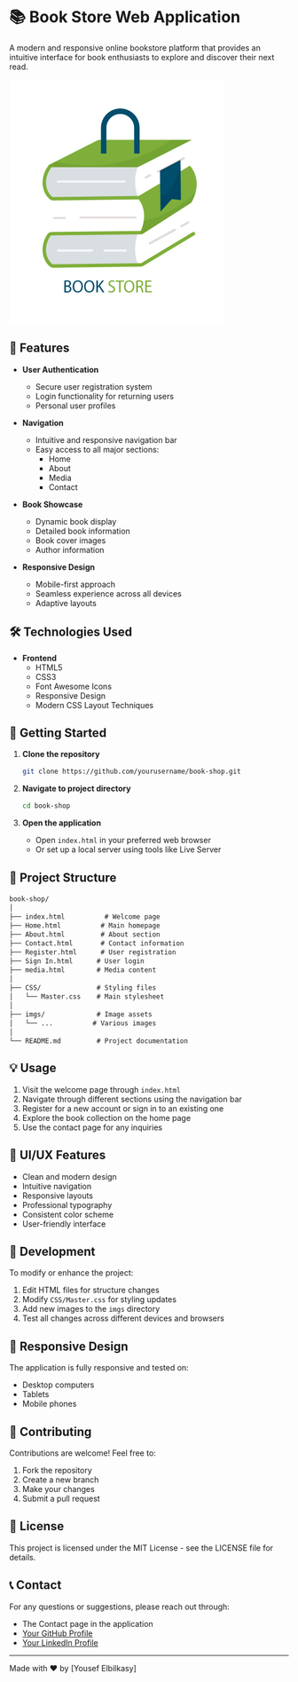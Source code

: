 # 📚 Book Store Web Application

A modern and responsive online bookstore platform that provides an intuitive interface for book enthusiasts to explore and discover their next read.

![Book Store](imgs/logo%20copy.png)

## 🌟 Features

- **User Authentication**
  - Secure user registration system
  - Login functionality for returning users
  - Personal user profiles

- **Navigation**
  - Intuitive and responsive navigation bar
  - Easy access to all major sections:
    - Home
    - About
    - Media
    - Contact

- **Book Showcase**
  - Dynamic book display
  - Detailed book information
  - Book cover images
  - Author information

- **Responsive Design**
  - Mobile-first approach
  - Seamless experience across all devices
  - Adaptive layouts

## 🛠️ Technologies Used

- **Frontend**
  - HTML5
  - CSS3
  - Font Awesome Icons
  - Responsive Design
  - Modern CSS Layout Techniques

## 🚀 Getting Started

1. **Clone the repository**
   ```bash
   git clone https://github.com/yourusername/book-shop.git
   ```

2. **Navigate to project directory**
   ```bash
   cd book-shop
   ```

3. **Open the application**
   - Open `index.html` in your preferred web browser
   - Or set up a local server using tools like Live Server

## 📂 Project Structure

```
book-shop/
│
├── index.html          # Welcome page
├── Home.html          # Main homepage
├── About.html         # About section
├── Contact.html       # Contact information
├── Register.html      # User registration
├── Sign In.html      # User login
├── media.html        # Media content
│
├── CSS/              # Styling files
│   └── Master.css    # Main stylesheet
│
├── imgs/             # Image assets
│   └── ...          # Various images
│
└── README.md         # Project documentation
```

## 💡 Usage

1. Visit the welcome page through `index.html`
2. Navigate through different sections using the navigation bar
3. Register for a new account or sign in to an existing one
4. Explore the book collection on the home page
5. Use the contact page for any inquiries

## 🎨 UI/UX Features

- Clean and modern design
- Intuitive navigation
- Responsive layouts
- Professional typography
- Consistent color scheme
- User-friendly interface

## 🔧 Development

To modify or enhance the project:

1. Edit HTML files for structure changes
2. Modify `CSS/Master.css` for styling updates
3. Add new images to the `imgs` directory
4. Test all changes across different devices and browsers

## 📱 Responsive Design

The application is fully responsive and tested on:
- Desktop computers
- Tablets
- Mobile phones

## 🤝 Contributing

Contributions are welcome! Feel free to:
1. Fork the repository
2. Create a new branch
3. Make your changes
4. Submit a pull request

## 📄 License

This project is licensed under the MIT License - see the LICENSE file for details.

## 📞 Contact

For any questions or suggestions, please reach out through:
- The Contact page in the application
- [Your GitHub Profile](https://github.com/YousefElbilkasy)
- [Your LinkedIn Profile](https://linkedin.com/in/yousefelbilkasy)

---
Made with ❤️ by [Yousef Elbilkasy]
